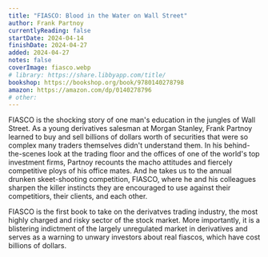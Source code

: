 ```yaml
---
title: "FIASCO: Blood in the Water on Wall Street"
author: Frank Partnoy
currentlyReading: false
startDate: 2024-04-14
finishDate: 2024-04-27
added: 2024-04-27
notes: false
coverImage: fiasco.webp
# library: https://share.libbyapp.com/title/
bookshop: https://bookshop.org/book/9780140278798
amazon: https://amazon.com/dp/0140278796
# other: 
---
```


FIASCO is the shocking story of one man's education in the jungles of Wall Street. As a young derivatives salesman at Morgan Stanley, Frank Partnoy learned to buy and sell billions of dollars worth of securities that were so complex many traders themselves didn't understand them. In his behind-the-scenes look at the trading floor and the offices of one of the world's top investment firms, Partnoy recounts the macho attitudes and fiercely competitive ploys of his office mates. And he takes us to the annual drunken skeet-shooting competition, FIASCO, where he and his colleagues sharpen the killer instincts they are encouraged to use against their competitiors, their clients, and each other.

FIASCO is the first book to take on the derivatves trading industry, the most highly charged and risky sector of the stock market. More importantly, it is a blistering indictment of the largely unregulated market in derivatives and serves as a warning to unwary investors about real fiascos, which have cost billions of dollars.
